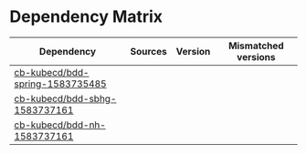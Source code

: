 # Dependency Matrix

Dependency | Sources | Version | Mismatched versions
---------- | ------- | ------- | -------------------
[cb-kubecd/bdd-spring-1583735485](https://github.com/cb-kubecd/bdd-spring-1583735485.git) |  | []() | 
[cb-kubecd/bdd-sbhg-1583737161](https://github.com/cb-kubecd/bdd-sbhg-1583737161.git) |  | []() | 
[cb-kubecd/bdd-nh-1583737161](https://github.com/cb-kubecd/bdd-nh-1583737161.git) |  | []() | 
